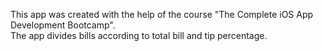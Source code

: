 This app was created with the help of the course "The Complete iOS App Development Bootcamp".
\
The app divides bills according to total bill and tip percentage.
